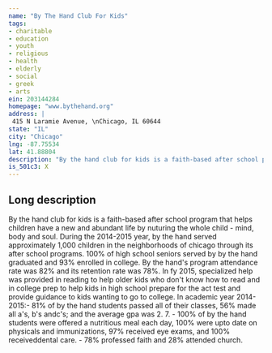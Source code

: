 ```yaml
---
name: "By The Hand Club For Kids"
tags:
- charitable
- education
- youth
- religious
- health
- elderly
- social
- greek
- arts
ein: 203144284
homepage: "www.bythehand.org"
address: |
 415 N Laramie Avenue, \nChicago, IL 60644
state: "IL"
city: "Chicago"
lng: -87.75534
lat: 41.88804
description: "By the hand club for kids is a faith-based after school program that helps children have a new and abundant life by nuturing the whole child - mind, body and soul. "
is_501c3: X
---
```


## Long description

By the hand club for kids is a faith-based after school program that helps children have a new and abundant life by nuturing the whole child - mind, body and soul. During the 2014-2015 year, by the hand served approximately 1,000 children in the neighborhoods of chicago through its after school programs. 100% of high school seniors served by by the hand graduated and 93% enrolled in college. By the hand's program attendance rate was 82% and its retention rate was 78%. In fy 2015, specialized help was provided in reading to help older kids who don't know how to read and in college prep to help kids in high school prepare for the act test and provide guidance to kids wanting to go to college. In academic year 2014-2015:- 81% of by the hand students passed all of their classes, 56% made all a's, b's andc's; and the average gpa was 2. 7. - 100% of by the hand students were offered a nutritious meal each day, 100% were upto date on physicals and immunizations, 97% received eye exams, and 100% receiveddental care. - 78% professed faith and 28% attended church. 
